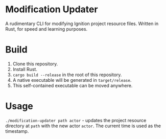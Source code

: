 # Modification Updater

A rudimentary CLI for modifying Ignition project resource files.
Written in Rust, for speed and learning purposes.

# Build
1. Clone this repository.
2. Install Rust.
3. `cargo build --release` in the root of this repository.
4. A native executable will be generated in `target/release`.
5. This self-contained executable can be moved anywhere.

# Usage
`./modification-updater path actor` - updates the project resource directory at `path` with the new actor `actor`.
The current time is used as the timestamp.
